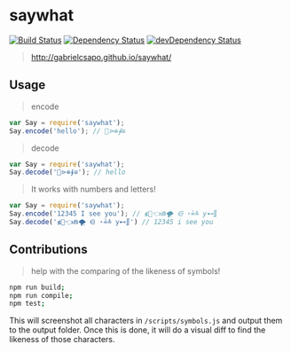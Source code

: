 # saywhat  

[![Build Status](https://travis-ci.org/gabrielcsapo/saywhat.svg?branch=master)](https://travis-ci.org/gabrielcsapo/saywhat)
[![Dependency Status](https://david-dm.org/gabrielcsapo/saywhat.svg)](https://david-dm.org/gabrielcsapo/saywhat)
[![devDependency Status](https://david-dm.org/gabrielcsapo/saywhat/dev-status.svg)](https://david-dm.org/gabrielcsapo/saywhat#info=devDependencies)

> http://gabrielcsapo.github.io/saywhat/


## Usage

> encode

```javascript
var Say = require('saywhat');
Say.encode('hello'); // 💇⋗⊕∳≅
```

> decode

```javascript
var Say = require('saywhat');
Say.decode('💇⋗⊕∳≅'); // hello
```

> It works with numbers and letters!

```javascript
var Say = require('saywhat');
Say.encode('12345 I see you'); // ≴🍹👈⋒🌪 ⋳ ⋆≟≛ y⊷∬
Say.decode('≴🍹👈⋒🌪 ⋳ ⋆≟≛ y⊷∬') // 12345 i see you
```

## Contributions

> help with the comparing of the likeness of symbols!

```bash
npm run build;
npm run compile;
npm test;
```

This will screenshot all characters in `/scripts/symbols.js` and output them to the output folder. Once this is done, it will do a visual diff to find the likeness of those characters.
